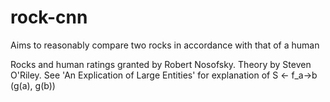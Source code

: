 # rock-cnn

Aims to reasonably compare two rocks in accordance with that of a human

Rocks and human ratings granted by Robert Nosofsky.
Theory by Steven O'Riley.
See 'An Explication of Large Entities' for explanation of S <- f_a->b (g(a), g(b))
